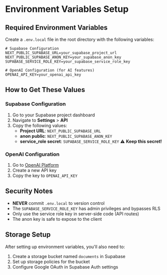 # Environment Variables Setup

## Required Environment Variables

Create a `.env.local` file in the root directory with the following variables:

```env
# Supabase Configuration
NEXT_PUBLIC_SUPABASE_URL=your_supabase_project_url
NEXT_PUBLIC_SUPABASE_ANON_KEY=your_supabase_anon_key
SUPABASE_SERVICE_ROLE_KEY=your_supabase_service_role_key

# OpenAI Configuration (for AI features)
OPENAI_API_KEY=your_openai_api_key
```

## How to Get These Values

### Supabase Configuration

1. Go to your Supabase project dashboard
2. Navigate to **Settings** > **API**
3. Copy the following values:
   - **Project URL**: `NEXT_PUBLIC_SUPABASE_URL`
   - **anon public**: `NEXT_PUBLIC_SUPABASE_ANON_KEY`
   - **service_role secret**: `SUPABASE_SERVICE_ROLE_KEY` ⚠️ **Keep this secret!**

### OpenAI Configuration

1. Go to [OpenAI Platform](https://platform.openai.com/api-keys)
2. Create a new API key
3. Copy the key to `OPENAI_API_KEY`

## Security Notes

- **NEVER** commit `.env.local` to version control
- The `SUPABASE_SERVICE_ROLE_KEY` has admin privileges and bypasses RLS
- Only use the service role key in server-side code (API routes)
- The anon key is safe to expose to the client

## Storage Setup

After setting up environment variables, you'll also need to:

1. Create a storage bucket named `documents` in Supabase
2. Set up storage policies for the bucket
3. Configure Google OAuth in Supabase Auth settings 